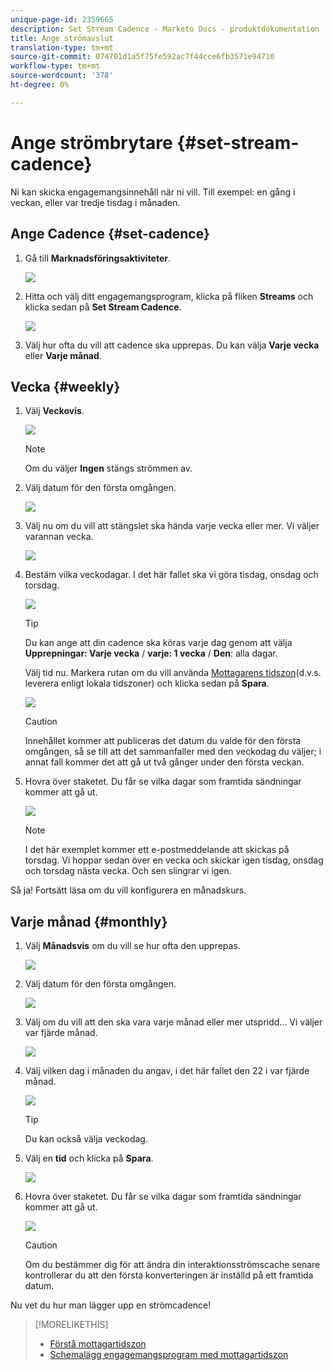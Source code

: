 ```yaml
---
unique-page-id: 2359665
description: Set Stream Cadence - Marketo Docs - produktdokumentation
title: Ange strömavslut
translation-type: tm+mt
source-git-commit: 074701d1a5f75fe592ac7f44cce6fb3571e94710
workflow-type: tm+mt
source-wordcount: '378'
ht-degree: 0%

---
```



# Ange strömbrytare {#set-stream-cadence}

Ni kan skicka engagemangsinnehåll när ni vill. Till exempel: en gång i veckan, eller var tredje tisdag i månaden.

## Ange Cadence {#set-cadence}

1. Gå till **Marknadsföringsaktiviteter**.

   ![](assets/login-marketing-activities.png)

1. Hitta och välj ditt engagemangsprogram, klicka på fliken **Streams** och klicka sedan på **Set Stream Cadence**.

   ![](assets/selectstreamcadence.jpg)

1. Välj hur ofta du vill att cadence ska upprepas. Du kan välja **Varje vecka** eller **Varje månad**.

## Vecka {#weekly}

1. Välj **Veckovis**.

   ![](assets/image2017-12-5-14-3a9-3a43.png)

   >[!NOTE]
   >
   >Om du väljer **Ingen** stängs strömmen av.

1. Välj datum för den första omgången.

   ![](assets/image2017-12-5-14-3a10-3a17.png)

1. Välj nu om du vill att stängslet ska hända varje vecka eller mer. Vi väljer varannan vecka.

   ![](assets/image2017-12-5-14-3a10-3a56.png)

1. Bestäm vilka veckodagar. I det här fallet ska vi göra tisdag, onsdag och torsdag.

   ![](assets/image2017-12-5-14-3a12-3a29.png)

   >[!TIP]
   >
   >Du kan ange att din cadence ska köras varje dag genom att välja **Upprepningar: Varje vecka** / **varje: 1 vecka** / **Den**: alla dagar.

   Välj tid nu. Markera rutan om du vill använda [Mottagarens tidszon](/help/marketo/product-docs/email-marketing/drip-nurturing/engagement-program-streams/set-stream-cadence/schedule-engagement-programs-with-recipient-time-zone.md)(d.v.s. leverera enligt lokala tidszoner) och klicka sedan på **Spara**.

   ![](assets/image2017-12-5-14-3a20-3a11.png)

   >[!CAUTION]
   >
   >Innehållet kommer att publiceras det datum du valde för den första omgången, så se till att det sammanfaller med den veckodag du väljer; i annat fall kommer det att gå ut två gånger under den första veckan.

1. Hovra över staketet. Du får se vilka dagar som framtida sändningar kommer att gå ut.

   ![](assets/image2017-12-5-14-3a17-3a29.png)

   >[!NOTE]
   >
   >I det här exemplet kommer ett e-postmeddelande att skickas på torsdag. Vi hoppar sedan över en vecka och skickar igen tisdag, onsdag och torsdag nästa vecka. Och sen slingrar vi igen.

Så ja! Fortsätt läsa om du vill konfigurera en månadskurs.

## Varje månad {#monthly}

1. Välj **Månadsvis** om du vill se hur ofta den upprepas.

   ![](assets/image2014-9-15-16-3a30-3a15.png)

1. Välj datum för den första omgången.

   ![](assets/image2014-9-15-16-3a30-3a11.png)

1. Välj om du vill att den ska vara varje månad eller mer utspridd... Vi väljer var fjärde månad.

   ![](assets/image2014-9-15-16-3a30-3a7.png)

1. Välj vilken dag i månaden du angav, i det här fallet den 22 i var fjärde månad.

   ![](assets/image2014-9-15-16-3a29-3a51.png)

   >[!TIP]
   >
   >Du kan också välja veckodag.

1. Välj en **tid** och klicka på **Spara**.

   ![](assets/image2014-9-15-16-3a29-3a42.png)

1. Hovra över staketet. Du får se vilka dagar som framtida sändningar kommer att gå ut.

   ![](assets/image2014-9-15-16-3a29-3a38.png)

   >[!CAUTION]
   >
   >Om du bestämmer dig för att ändra din interaktionsströmscache senare kontrollerar du att den första konverteringen är inställd på ett framtida datum.

Nu vet du hur man lägger upp en strömcadence!

>[!MORELIKETHIS]
>
>* [Förstå mottagartidszon](/help/marketo/product-docs/email-marketing/email-programs/email-program-actions/scheduling-with-recipient-time-zone/understanding-recipient-time-zone.md)
>* [Schemalägg engagemangsprogram med mottagartidszon](/help/marketo/product-docs/email-marketing/drip-nurturing/engagement-program-streams/set-stream-cadence/schedule-engagement-programs-with-recipient-time-zone.md)

